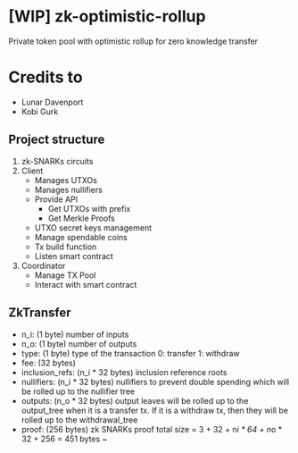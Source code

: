 # [WIP] zk-optimistic-rollup

Private token pool with optimistic rollup for zero knowledge transfer

# Credits to

- Lunar Davenport
- Kobi Gurk

## Project structure

1. zk-SNARKs circuits
2. Client
   - Manages UTXOs
   - Manages nullifiers
   - Provide API
     - Get UTXOs with prefix
     - Get Merkle Proofs
   - UTXO secret keys management
   - Manage spendable coins
   - Tx build function
   - Listen smart contract
3. Coordinator
   - Manage TX Pool
   - Interact with smart contract

## ZkTransfer

- n_i: (1 byte) number of inputs
- n_o: (1 byte) number of outputs
- type: (1 byte) type of the transaction 0: transfer 1: withdraw
- fee: (32 bytes)
- inclusion_refs: (n_i \* 32 bytes) inclusion reference roots
- nullifiers: (n_i \* 32 bytes) nullifiers to prevent double spending which will be rolled up to the nullifier tree
- outputs: (n_o \* 32 bytes) output leaves will be rolled up to the output_tree when it is a transfer tx. If it is a withdraw tx, then they will be rolled up to the withdrawal_tree
- proof: (256 bytes) zk SNARKs proof
  total size = 3 + 32 + n*i * 64 + n*o * 32 + 256 = 451 bytes ~
